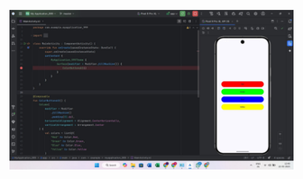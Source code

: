 ![image alt](https://github.com/servermonk01/ColorButtonapp_001/blob/7c81ded6c72d641c6ee38f94edcdd88b69b2e11a/Colorapp.jpg)
